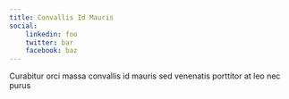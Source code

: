 ```yaml
---
title: Convallis Id Mauris
social:
    linkedin: foo
    twitter: bar
    facebook: baz
---
```

Curabitur orci massa convallis id mauris sed venenatis porttitor at leo nec purus
